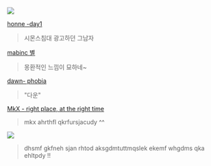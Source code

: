 #  

![](https://image.shutterstock.com/image-vector/welcome-poster-spectrum-brush-strokes-260nw-1146069941.jpg)    



[honne -day1](https://youtu.be/hWOB5QYcmh0)   
> 시몬스침대 광고하던 그남자  

[mabinc 별](https://youtu.be/WDmHJ7W-_Eg)  
> 몽환적인 느낌이 묘하네~  

[dawn- phobia](https://youtu.be/fPeuUFrSc0k)  
> "다운"   

[MkX - right place, at the right time](https://youtu.be/UNvaQxe8MGw)
> mkx ahrthfl qkrfursjacudy ^^
   

![](https://scienceoflove.co.kr/wp-content/uploads/2016/01/sol015_illu_03.png)  
> dhsmf gkfneh sjan rhtod aksgdmtuttmqslek ekemf whgdms qka ehltpdy !!  
